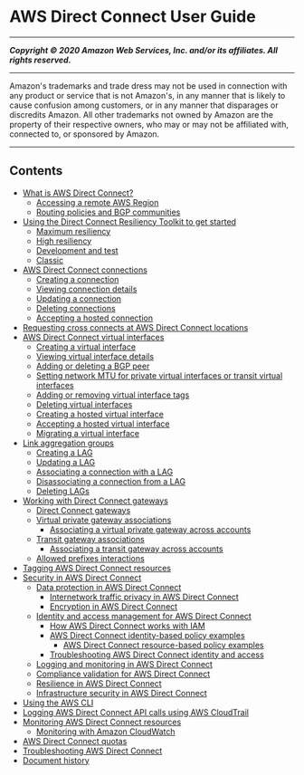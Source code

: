 # AWS Direct Connect User Guide

-----
*****Copyright &copy; 2020 Amazon Web Services, Inc. and/or its affiliates. All rights reserved.*****

-----
Amazon's trademarks and trade dress may not be used in 
     connection with any product or service that is not Amazon's, 
     in any manner that is likely to cause confusion among customers, 
     or in any manner that disparages or discredits Amazon. All other 
     trademarks not owned by Amazon are the property of their respective
     owners, who may or may not be affiliated with, connected to, or 
     sponsored by Amazon.

-----
## Contents
+ [What is AWS Direct Connect?](Welcome.md)
   + [Accessing a remote AWS Region](remote_regions.md)
   + [Routing policies and BGP communities](routing-and-bgp.md)
+ [Using the Direct Connect Resiliency Toolkit to get started](resilency_toolkit.md)
   + [Maximum resiliency](maximum_resiliency.md)
   + [High resiliency](high_resiliency.md)
   + [Development and test](dev-test-resiliency.md)
   + [Classic](getting_started.md)
+ [AWS Direct Connect connections](WorkingWithConnections.md)
   + [Creating a connection](create-connection.md)
   + [Viewing connection details](viewdetails.md)
   + [Updating a connection](updateconnection.md)
   + [Deleting connections](deleteconnection.md)
   + [Accepting a hosted connection](accept-hosted-connection.md)
+ [Requesting cross connects at AWS Direct Connect locations](Colocation.md)
+ [AWS Direct Connect virtual interfaces](WorkingWithVirtualInterfaces.md)
   + [Creating a virtual interface](create-vif.md)
   + [Viewing virtual interface details](viewvifdetails.md)
   + [Adding or deleting a BGP peer](add-peer-to-vif.md)
   + [Setting network MTU for private virtual interfaces or transit virtual interfaces](set-jumbo-frames-vif.md)
   + [Adding or removing virtual interface tags](modify-tags-vif.md)
   + [Deleting virtual interfaces](deletevif.md)
   + [Creating a hosted virtual interface](createhostedvirtualinterface.md)
   + [Accepting a hosted virtual interface](accepthostedvirtualinterface.md)
   + [Migrating a virtual interface](migratevirtualinterface.md)
+ [Link aggregation groups](lags.md)
   + [Creating a LAG](create-lag.md)
   + [Updating a LAG](update-lag.md)
   + [Associating a connection with a LAG](associate-connection-with-lag.md)
   + [Disassociating a connection from a LAG](disassociate-connection-from-lag.md)
   + [Deleting LAGs](delete-lag.md)
+ [Working with Direct Connect gateways](direct-connect-gateways.md)
   + [Direct Connect gateways](direct-connect-gateways-intro.md)
   + [Virtual private gateway associations](virtualgateways.md)
      + [Associating a virtual private gateway across accounts](multi-account-associate-vgw.md)
   + [Transit gateway associations](direct-connect-transit-gateways.md)
      + [Associating a transit gateway across accounts](multi-account-associate-tgw.md)
   + [Allowed prefixes interactions](allowed-to-prefixes.md)
+ [Tagging AWS Direct Connect resources](using-tags.md)
+ [Security in AWS Direct Connect](security.md)
   + [Data protection in AWS Direct Connect](data-protection.md)
      + [Internetwork traffic privacy in AWS Direct Connect](encryption-at-rest.md)
      + [Encryption in AWS Direct Connect](encryption-in-transit.md)
   + [Identity and access management for AWS Direct Connect](security-iam.md)
      + [How AWS Direct Connect works with IAM](security_iam_service-with-iam.md)
      + [AWS Direct Connect identity-based policy examples](security_iam_id-based-policy-examples.md)
         + [AWS Direct Connect resource-based policy examples](security_iam_resource-based-policy-examples.md)
      + [Troubleshooting AWS Direct Connect identity and access](security_iam_troubleshoot.md)
   + [Logging and monitoring in AWS Direct Connect](dc-incident-response.md)
   + [Compliance validation for AWS Direct Connect](DirectConnect-compliance.md)
   + [Resilience in AWS Direct Connect](disaster-recovery-resiliency.md)
   + [Infrastructure security in AWS Direct Connect](infrastructure-security.md)
+ [Using the AWS CLI](using-cli.md)
+ [Logging AWS Direct Connect API calls using AWS CloudTrail](logging_dc_api_calls.md)
+ [Monitoring AWS Direct Connect resources](monitoring-overview.md)
   + [Monitoring with Amazon CloudWatch](monitoring-cloudwatch.md)
+ [AWS Direct Connect quotas](limits.md)
+ [Troubleshooting AWS Direct Connect](Troubleshooting.md)
+ [Document history](AboutThisGuide.md)